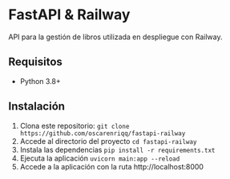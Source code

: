 # FastAPI & Railway

API para la gestión de libros utilizada en despliegue con Railway.

## Requisitos

- Python 3.8+

## Instalación

1. Clona este repositorio:
    `git clone https://github.com/oscarenriqq/fastapi-railway`
2. Accede al directorio del proyecto
    `cd fastapi-railway`
3. Instala las dependencias
    `pip install -r requirements.txt`
4. Ejecuta la aplicación
    `uvicorn main:app --reload`
5. Accede a la aplicación con la ruta http://localhost:8000